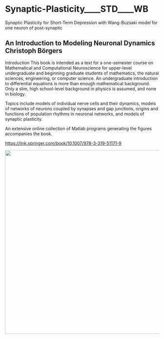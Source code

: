 # Synaptic-Plasticity____STD____WB
Synaptic Plasticity for Short-Term Depression with Wang-Buzsaki model  for one neuron of post-synaptic 


## An Introduction to Modeling Neuronal Dynamics Christoph Börgers

Introduction This book is intended as a text for a one-semester course on Mathematical and Computational Neuroscience for upper-level undergraduate and beginning graduate students of mathematics, the natural sciences, engineering, or computer science. An undergraduate introduction to differential equations is more than enough mathematical background. Only a slim, high school-level background in physics is assumed, and none in biology.

Topics include models of individual nerve cells and their dynamics, models of networks of neurons coupled by synapses and gap junctions, origins and functions of population rhythms in neuronal networks, and models of synaptic plasticity.

An extensive online collection of Matlab programs generating the figures accompanies the book.

https://link.springer.com/book/10.1007/978-3-319-51171-9



<p align="center">
 <img src="https://raw.githubusercontent.com/aliseif321/Synaptic-Plasticity____STD____WB/main/Pictures/STD_WB%26RTM.png" width="840" height="600">
 </p>
 
